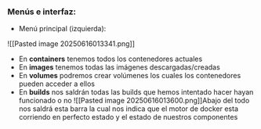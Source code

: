### Menús e interfaz:

- Menú principal (izquierda):

![[Pasted image 20250616013341.png]]

- En **containers** tenemos todos los contenedores actuales
- En  **images** tenemos todas las imágenes descargadas/creadas
- En **volumes** podremos crear volúmenes los cuales los contenedores pueden acceder a ellos
- En **builds** nos saldrán todas las builds que hemos intentado hacer hayan funcionado o no
![[Pasted image 20250616013600.png]]Abajo del todo nos saldrá esta barra la cual nos indica que el motor de docker esta corriendo en perfecto estado y el estado de nuestros componentes